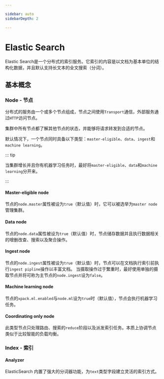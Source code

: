 ```yaml
---

sidebar: auto
sidebarDepth: 2

---
```


# Elastic Search

Elastic Search是一个分布式的索引服务。它索引的内容是以文档为基本单位的结构化数据，并且默认支持长文本的全文搜索（分词）。

## 基本概念

### Node - 节点

分布式的服务由一个或多个节点组成，节点之间使用`Transport`通信，外部服务通过`HTTP`访问节点。

集群中所有节点都了解其他节点的状态，并能够将请求转发到合适的节点。

默认情况下，一个节点同时具备以下类型：`master-eligible`、`data`、`ingest`和`machine learning`。

::: tip

当集群增长并且你有机器学习任务时，最好将`master-eligible`、`data`和`machine learning`分开来。

:::

#### Master-eligible node

节点的`node.master`属性被设为`true`（默认值）时，它可以被选举为`master node`管理集群。

#### Data node

节点的`node.data`属性被设为`true`（默认值）时，节点储存数据并且执行数据相关的增删改查、搜索以及聚合操作。

#### Ingest node

节点的`node.ingest`属性被设为`true`（默认值）时，节点可以在文档执行索引前执行`ingest pipline`操作以丰富文档。
当摄取操作过于繁重时，最好使用单独的摄取节点并将可称为主节点的`node.ingest`设为`false`。

#### Machine learning node

节点的`xpack.ml.enabled`与`node.ml`设为`true`时（默认值），节点会执行机器学习任务。

#### Coordinating only node

此类型节点只处理路由、搜索的`reduce`阶段以及派发索引任务。本质上协调节点类似于比较智能的负载均衡。

### Index - 索引

#### Analyzer

ElasticSearch 内置了强大的分词器功能，为`text`类型字段建立灵活的索引方式。
